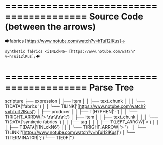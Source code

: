 ========================================
Source Code (between the arrows)
========================================

🡆fabrics [https://www.notube.com/watch?v=hTui12lKus]-> 
	
	synthetic fabrics <i1NLckN6> [https://www.notube.com/watch?v=hTui12lKus];🡄

========================================
Parse Tree
========================================

scripture
├── expression
│   ├── item
│   │   ├── text_chunk
│   │   │   └── T(DATA|'fabrics ')
│   │   └── T(LINK|'[https://www.notube.com/watch?v=hTui12lKus]')
│   ├── producer
│   │   ├── T(HYPHEN|'-')
│   │   └── T(RIGHT_ARROW|'> \r\n\t\r\n\t')
│   ├── item
│   │   ├── text_chunk
│   │   │   └── T(DATA|'synthetic fabrics ')
│   │   ├── tag
│   │   │   ├── T(LEFT_ARROW|'<')
│   │   │   ├── T(DATA|'i1NLckN6')
│   │   │   └── T(RIGHT_ARROW|'> ')
│   │   └── T(LINK|'[https://www.notube.com/watch?v=hTui12lKus]')
│   └── T(TERMINATOR|';')
└── T(EOF|'<EOF>')